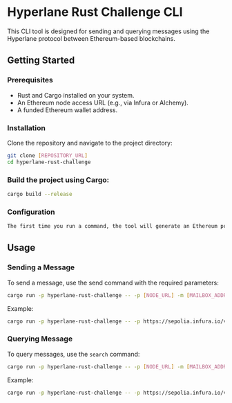 # Hyperlane Rust Challenge CLI

This CLI tool is designed for sending and querying messages using the Hyperlane protocol between Ethereum-based blockchains. 

## Getting Started

### Prerequisites

- Rust and Cargo installed on your system.
- An Ethereum node access URL (e.g., via Infura or Alchemy).
- A funded Ethereum wallet address.

### Installation

Clone the repository and navigate to the project directory:

```bash
git clone [REPOSITORY_URL]
cd hyperlane-rust-challenge
```

### Build the project using Cargo:

```bash
cargo build --release
```

### Configuration

```bash
The first time you run a command, the tool will generate an Ethereum private key and store it in a .env file in your project directory. Ensure this wallet is funded with Ether for transaction fees.
```

## Usage

### Sending a Message

To send a message, use the send command with the required parameters:

```bash
cargo run -p hyperlane-rust-challenge -- -p [NODE_URL] -m [MAILBOX_ADDRESS] send --id [DESTINATION_CHAIN_ID] --destination-address [RECIPIENT_ADDRESS] --message [MESSAGE_HEX] --igp [INTERCHAIN_GAS_PAYMASTER_ADDRESS]

```

Example:
```bash
cargo run -p hyperlane-rust-challenge -- -p https://sepolia.infura.io/v3/APIKEY -m 0xCC737a94FecaeC165AbCf12dED095BB13F037685 send --id 80001 --destination-address 36FdA966CfffF8a9Cdc814f546db0e6378bFef35 --message 0x68656C6C6F20776F726C64 --igp 0x8f9C3888bFC8a5B25AED115A82eCbb788b196d2a
```

### Querying Message

To query messages, use the `search` command:

```bash
cargo run -p hyperlane-rust-challenge -- -p [NODE_URL] -m [MAILBOX_ADDRESS] search --from [START_BLOCK] --to [END_BLOCK]
```

Example:

```bash
cargo run -p hyperlane-rust-challenge -- -p https://sepolia.infura.io/v3/APIKEY -m 0xCC737a94FecaeC165AbCf12dED095BB13F037685 search --from 4687656 --to 4687658
```